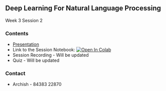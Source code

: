 ## Deep Learning For Natural Language Processing

Week 3 Session 2

### Contents

* [Presentation](Presentation.pdf)
* Link to the Session Notebook: [![Open In Colab](https://colab.research.google.com/assets/colab-badge.svg)](https://colab.research.google.com/drive/16dxRgiBqEtJvE5EutovsoVRwzwYt_h1b?usp=sharing)
* Session Recording - Will be updated
* Quiz - Will be updated  

### Contact

* Archish - 84383 22870
